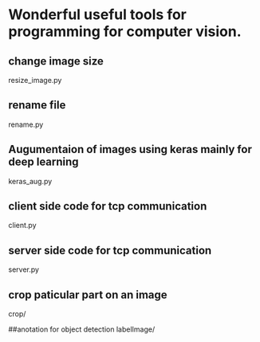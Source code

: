 # Wonderful useful tools for programming for computer vision.

## change image size
resize_image.py

## rename file
rename.py

## Augumentaion of images using keras mainly for deep learning 
keras_aug.py 

## client side code for tcp communication
client.py

## server side code for tcp communication
server.py

## crop paticular part on an image
crop/

##anotation for object detection
labelImage/
